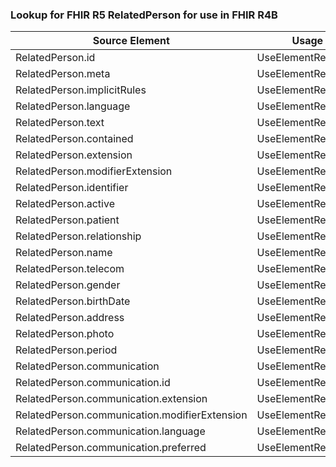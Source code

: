 ### Lookup for FHIR R5 RelatedPerson for use in FHIR R4B

| Source Element | Usage | Target |
| -------------- | ----- | ------ |
| RelatedPerson.id | UseElementRenamed | RelatedPerson.id |
| RelatedPerson.meta | UseElementRenamed | RelatedPerson.meta |
| RelatedPerson.implicitRules | UseElementRenamed | RelatedPerson.implicitRules |
| RelatedPerson.language | UseElementRenamed | RelatedPerson.language |
| RelatedPerson.text | UseElementRenamed | RelatedPerson.text |
| RelatedPerson.contained | UseElementRenamed | RelatedPerson.contained |
| RelatedPerson.extension | UseElementRenamed | RelatedPerson.extension |
| RelatedPerson.modifierExtension | UseElementRenamed | RelatedPerson.modifierExtension |
| RelatedPerson.identifier | UseElementRenamed | RelatedPerson.identifier |
| RelatedPerson.active | UseElementRenamed | RelatedPerson.active |
| RelatedPerson.patient | UseElementRenamed | RelatedPerson.patient |
| RelatedPerson.relationship | UseElementRenamed | RelatedPerson.relationship |
| RelatedPerson.name | UseElementRenamed | RelatedPerson.name |
| RelatedPerson.telecom | UseElementRenamed | RelatedPerson.telecom |
| RelatedPerson.gender | UseElementRenamed | RelatedPerson.gender |
| RelatedPerson.birthDate | UseElementRenamed | RelatedPerson.birthDate |
| RelatedPerson.address | UseElementRenamed | RelatedPerson.address |
| RelatedPerson.photo | UseElementRenamed | RelatedPerson.photo |
| RelatedPerson.period | UseElementRenamed | RelatedPerson.period |
| RelatedPerson.communication | UseElementRenamed | RelatedPerson.communication |
| RelatedPerson.communication.id | UseElementRenamed | RelatedPerson.communication.id |
| RelatedPerson.communication.extension | UseElementRenamed | RelatedPerson.communication.extension |
| RelatedPerson.communication.modifierExtension | UseElementRenamed | RelatedPerson.communication.modifierExtension |
| RelatedPerson.communication.language | UseElementRenamed | RelatedPerson.communication.language |
| RelatedPerson.communication.preferred | UseElementRenamed | RelatedPerson.communication.preferred |
